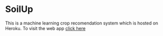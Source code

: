 


# SoilUp

This is a machine learning crop recomendation system which is hosted on Heroku. To visit the web app [click here]( https://soil-up.herokuapp.com/)
